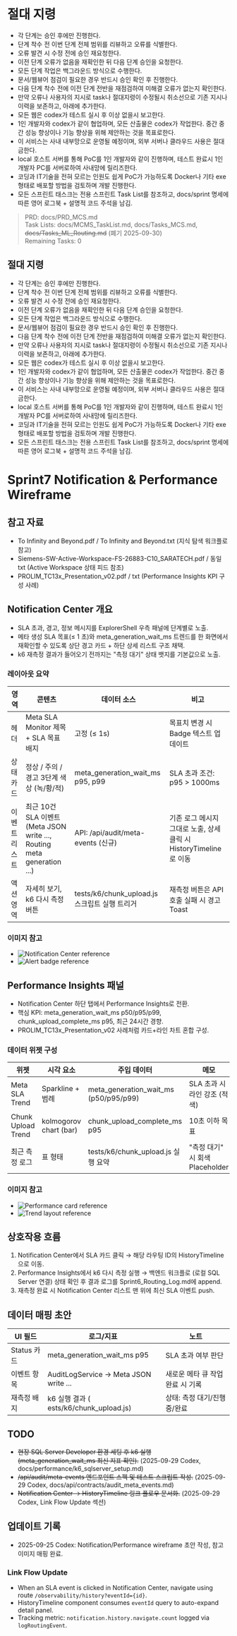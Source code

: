 # 절대 지령
- 각 단계는 승인 후에만 진행한다.
- 단계 착수 전 이번 단계 전체 범위를 리뷰하고 오류를 식별한다.
- 오류 발견 시 수정 전에 승인 재요청한다.
- 이전 단계 오류가 없음을 재확인한 뒤 다음 단계 승인을 요청한다.
- 모든 단계 작업은 백그라운드 방식으로 수행한다.
- 문서/웹뷰어 점검이 필요한 경우 반드시 승인 확인 후 진행한다.
- 다음 단계 착수 전에 이전 단계 전반을 재점검하여 미해결 오류가 없는지 확인한다.
- 만약 오류나 사용자의 지시로 task나 절대지령이 수정될시 취소선으로 기존 지시나 이력을 보존하고, 아래에 추가한다.
- 모든 웹은 codex가 테스트 실시 후 이상 없을시 보고한다.
- 1인 개발자와 codex가 같이 협업하며, 모든 산출물은 codex가 작업한다. 중간 중간 성능 향상이나 기능 향상을 위해 제안하는 것을 목표로한다.
- 이 서비스는 사내 내부망으로 운영될 예정이며, 외부 서버나 클라우드 사용은 절대 금한다.
- local 호스트 서버를 통해 PoC를 1인 개발자와 같이 진행하며, 테스트 완료시 1인 개발자 PC를 서버로하여 사내망에 릴리즈한다.
- 코딩과 IT기술을 전혀 모르는 인원도 쉽게 PoC가 가능하도록 Docker나 기타 exe 형태로 배포할 방법을 검토하며 개발 진행한다.
- 모든 스프린트 태스크는 전용 스프린트 Task List를 참조하고, docs/sprint 명세에 따른 영어 로그북 + 설명적 코드 주석을 남김.

> PRD: docs/PRD_MCS.md  
> Task Lists: docs/MCMS_TaskList.md, docs/Tasks_MCS.md, ~~docs/Tasks_ML_Routing.md~~ (폐기 2025-09-30)  
> Remaining Tasks: 0

## 절대 지령
- 각 단계는 승인 후에만 진행한다.
- 단계 착수 전 이번 단계 전체 범위를 리뷰하고 오류를 식별한다.
- 오류 발견 시 수정 전에 승인 재요청한다.
- 이전 단계 오류가 없음을 재확인한 뒤 다음 단계 승인을 요청한다.
- 모든 단계 작업은 백그라운드 방식으로 수행한다.
- 문서/웹뷰어 점검이 필요한 경우 반드시 승인 확인 후 진행한다.
- 다음 단계 착수 전에 이전 단계 전반을 재점검하여 미해결 오류가 없는지 확인한다.
- 만약 오류나 사용자의 지시로 task나 절대지령이 수정될시 취소선으로 기존 지시나 이력을 보존하고, 아래에 추가한다.
- 모든 웹은 codex가 테스트 실시 후 이상 없을시 보고한다.
- 1인 개발자와 codex가 같이 협업하며, 모든 산출물은 codex가 작업한다. 중간 중간 성능 향상이나 기능 향상을 위해 제안하는 것을 목표로한다.
- 이 서비스는 사내 내부망으로 운영될 예정이며, 외부 서버나 클라우드 사용은 절대 금한다.
- local 호스트 서버를 통해 PoC를 1인 개발자와 같이 진행하며, 테스트 완료시 1인 개발자 PC를 서버로하여 사내망에 릴리즈한다.
- 코딩과 IT기술을 전혀 모르는 인원도 쉽게 PoC가 가능하도록 Docker나 기타 exe 형태로 배포할 방법을 검토하며 개발 진행한다.
- 모든 스프린트 태스크는 전용 스프린트 Task List를 참조하고, docs/sprint 명세에 따른 영어 로그북 + 설명적 코드 주석을 남김.
# Sprint7 Notification & Performance Wireframe

## 참고 자료
- To Infinity and Beyond.pdf / To Infinity and Beyond.txt (지식 탐색 워크플로 참고)
- Siemens-SW-Active-Workspace-FS-26883-C10_SARATECH.pdf / 동일 txt (Active Workspace 상태 피드 참조)
- PROLIM_TC13x_Presentation_v02.pdf / txt (Performance Insights KPI 구성 사례)

## Notification Center 개요
- SLA 초과, 경고, 정보 메시지를 ExplorerShell 우측 패널에 단계별로 노출.
- 메타 생성 SLA 목표(≤ 1 초)와 meta_generation_wait_ms 트렌드를 한 화면에서 재확인할 수 있도록 상단 경고 카드 + 하단 상세 리스트 구조 채택.
- k6 재측정 결과가 들어오기 전까지는 "측정 대기" 상태 뱃지를 기본값으로 노출.

### 레이아웃 요약
| 영역 | 콘텐츠 | 데이터 소스 | 비고 |
|------|--------|-------------|------|
| 헤더 | Meta SLA Monitor 제목 + SLA 목표 배지 | 고정 (≤ 1s) | 목표치 변경 시 Badge 텍스트 업데이트 |
| 상태 카드 | 정상 / 주의 / 경고 3단계 색상 (녹/황/적) | meta_generation_wait_ms p95, p99 | SLA 초과 조건: p95 > 1000ms |
| 이벤트 리스트 | 최근 10건 SLA 이벤트 (Meta JSON write ..., Routing meta generation ...) | API: /api/audit/meta-events (신규) | 기존 로그 메시지 그대로 노출, 상세 클릭 시 HistoryTimeline로 이동 |
| 액션 영역 | 자세히 보기, k6 다시 측정 버튼 | tests/k6/chunk_upload.js 스크립트 실행 트리거 | 재측정 버튼은 API 호출 실패 시 경고 Toast |

### 이미지 참고
- ![Notification Center reference](../../extracted_images/To%20Infinity%20and%20Beyond/To%20Infinity%20and%20Beyond_p009_01.png)
- ![Alert badge reference](../../extracted_images/Siemens-SW-Active-Workspace-FS-26883-C10_SARATECH/Siemens-SW-Active-Workspace-FS-26883-C10_SARATECH_p005_01.jpeg)

## Performance Insights 패널
- Notification Center 하단 탭에서 Performance Insights로 전환.
- 핵심 KPI: meta_generation_wait_ms p50/p95/p99, chunk_upload_complete_ms p95, 최근 24시간 경향.
- PROLIM_TC13x_Presentation_v02 사례처럼 카드+라인 차트 혼합 구성.

### 데이터 위젯 구성
| 위젯 | 시각 요소 | 주입 데이터 | 메모 |
|------|-----------|-------------|------|
| Meta SLA Trend | Sparkline + 범례 | meta_generation_wait_ms (p50/p95/p99) | SLA 초과 시 라인 강조 (적색) |
| Chunk Upload Trend | kolmogorov chart (bar) | chunk_upload_complete_ms p95 | 10초 이하 목표 |
| 최근 측정 로그 | 표 형태 | tests/k6/chunk_upload.js 실행 요약 | "측정 대기" 시 회색 Placeholder |

### 이미지 참고
- ![Performance card reference](../../extracted_images/PROLIM_TC13x_Presentation_v02/PROLIM_TC13x_Presentation_v02_p006_01.png)
- ![Trend layout reference](../../extracted_images/PROLIM_TC13x_Presentation_v02/PROLIM_TC13x_Presentation_v02_p012_01.png)

## 상호작용 흐름
1. Notification Center에서 SLA 카드 클릭 → 해당 라우팅 ID의 HistoryTimeline으로 이동.
2. Performance Insights에서 k6 다시 측정 실행 → 백엔드 워크플로 (로컬 SQL Server 연결) 상태 확인 후 결과 로그를 Sprint6_Routing_Log.md에 append.
3. 재측정 완료 시 Notification Center 리스트 맨 위에 최신 SLA 이벤트 push.

## 데이터 매핑 초안
| UI 필드 | 로그/지표 | 노트 |
|---------|-----------|------|
| Status 카드 | meta_generation_wait_ms p95 | SLA 초과 여부 판단 |
| 이벤트 항목 | AuditLogService -> Meta JSON write ... | 새로운 메타 큐 작업 완료 시 기록 |
| 재측정 배지 | k6 실행 결과 (	ests/k6/chunk_upload.js) | 상태: 측정 대기/진행 중/완료 |

## TODO
- ~~현장 SQL Server Developer 환경 세팅 후 k6 실행 (meta_generation_wait_ms 최신 지표 확인).~~ (2025-09-29 Codex, docs/performance/k6_sqlserver_setup.md)
- ~~/api/audit/meta-events 엔드포인트 스펙 및 테스트 스크립트 작성.~~ (2025-09-29 Codex, docs/api/contracts/audit_meta_events.md)
- ~~Notification Center -> HistoryTimeline 링크 플로우 문서화.~~ (2025-09-29 Codex, Link Flow Update 섹션)

## 업데이트 기록
- 2025-09-25 Codex: Notification/Performance wireframe 초안 작성, 참고 이미지 매핑 완료.

### Link Flow Update
- When an SLA event is clicked in Notification Center, navigate using route  `/observability/history?eventId={id}`.
- HistoryTimeline component consumes  `eventId` query to auto-expand detail panel.
- Tracking metric:  `notification.history.navigate.count` logged via `logRoutingEvent`.







